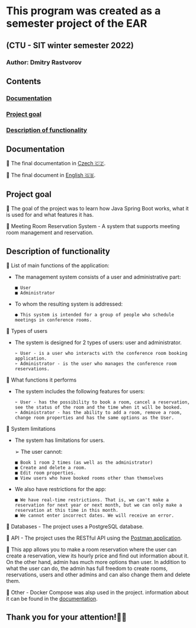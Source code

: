# This program was created as a semester project of the EAR

## (CTU - SIT winter semester 2022)

### Author: Dmitry Rastvorov

## Contents

### [Documentation](#doc)

### [Project goal](#projGoal)

### [Description of functionality](#descfunc)

<a name="doc"><h2>Documentation</h2></a>

📝 The final documentation in [Czech 🇨🇿](https://github.com/UnknownPug/Meeting-Room-Reservation/blob/main/docs/CP2-cz.pdf).

📝 The final document in [English 🇬🇧](https://github.com/UnknownPug/Meeting-Room-Reservation/blob/main/docs/CP2-en.pdf).

<a name="projGoal"><h2>Project goal</h2></a>

🔘 The goal of the project was to learn how Java Spring Boot works, what it is used for and what features it has.

🔘 Meeting Room Reservation System - A system that supports meeting room management and reservation.

<a name="descfunc"><h2>Description of functionality</h2></a>

🔘 List of main functions of the application:
        
  - The management system consists of a user and administrative part:
  
        ■ User 
        ■ Administrator 
  
  - To whom the resulting system is addressed:

        ● This system is intended for a group of people who schedule meetings in conference rooms.

🔘 Types of users
  
  - The system is designed for 2 types of users: user and administrator.

        ➢ User - is a user who interacts with the conference room booking application.
        ➢ Administrator - is the user who manages the conference room reservations.
  
🔘 What functions it performs 

  - The system includes the following features for users:

        ➢ User - has the possibility to book a room, cancel a reservation, see the status of the room and the time when it will be booked.
        ➢ Administrator - has the ability to add a room, remove a room, change room properties and has the same options as the User.

🔘 System limitations

  - The system has limitations for users.

    ➢ The user cannot:
          
        ■ Book 1 room 2 times (as well as the administrator)
        ■ Create and delete a room.
        ■ Edit room properties.
        ■ View users who have booked rooms other than themselves

  - We also have restrictions for the app:

        ■ We have real-time restrictions. That is, we can't make a reservation for next year or next month, but we can only make a reservation at this time in this month.
        ■ We cannot enter incorrect dates. We will receive an error.

🔘 Databases - The project uses a PostgreSQL database.

🔘 API - The project uses the RESTful API using the [Postman application](https://documenter.getpostman.com/view/22903223/2s8ZDU4Nzj). 

🔘 This app allows you to make a room reservation where the user can create a reservation, view its hourly price and find out information about it. On the other hand, admin has much more options than user. In addition to what the user can do, the admin has full freedom to create rooms, reservations, users and other admins and can also change them and delete them.

🔘 Other - Docker Compose was alsp used in the project. information about it can be found in the [documentation](#doc).

## Thank you for your attention!✌🏻
